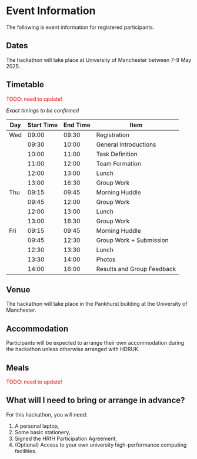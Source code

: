 # Event Information

The following is event information for registered participants.

## Dates

The hackathon will take place at University of Manchester between 7-9 May 2025.


## Timetable
<span style="color:red">TODO: need to update!</span>

*Exact timings to be confirmed*

|Day| Start Time | End Time | Item                       |
|---|------------|----------|----------------------------|
|Wed| 09:00      | 09:30    | Registration               |
|      | 09:30      | 10:00    | General Introductions      |
|      | 10:00      | 11:00    | Task Definition            |
|      | 11:00      | 12:00    | Team Formation             |
|      | 12:00      | 13:00    | Lunch                      |
|      | 13:00      | 16:30    | Group Work                 |
|Thu| 09:15      | 09:45    | Morning Huddle             |
|| 09:45      | 12:00    | Group Work                 |
|      | 12:00      | 13:00    | Lunch                      |
|      | 13:00      | 16:30    | Group Work                 |
|Fri| 09:15      | 09:45    | Morning Huddle             |
|| 09:45      | 12:30    | Group Work + Submission    |
|      | 12:30      | 13:30    | Lunch                      |
|      | 13:30      | 14:00    | Photos                     |
|      | 14:00      | 16:00    | Results and Group Feedback |

## Venue

The hackathon will take place in the Pankhurst building at the University of Manchester.

## Accommodation

Participants will be expected to arrange their own accommodation during the hackathon unless otherwise arranged with HDRUK.

## Meals
<span style="color:red">TODO: need to update!</span>


## What will I need to bring or arrange in advance?
For this hackathon, you will need:

1. A personal laptop,
2. Some basic stationery,
3. Signed the HRfH Participation Agreement,
4. (Optional) Access to your own university high-performance computing facilities.

